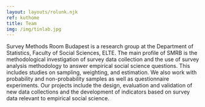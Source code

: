 ```yaml
---
layout: layouts/rolunk.njk
ref: kuthome
title: Team
img: /img/tinlab.jpg
---
```

Survey Methods Room Budapest is a research group at the Department of Statistics, Faculty of Social Sciences, ELTE. The main profile of SMRB is the methodological investigation of survey data collection and the use of survey analysis methodology to answer empirical social science questions. This includes studies on sampling, weighting, and estimation. We also work with probability and non-probability samples as well as questionnaire experiments. Our projects include the design, evaluation and validation of new data collections and the development of indicators based on survey data relevant to empirical social science.